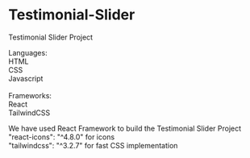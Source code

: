 # Testimonial-Slider
Testimonial Slider Project

Languages:  <br/>
HTML <br/>
CSS <br/>
Javascript <br/>
 <br/>
Frameworks: <br/>
React <br/>
TailwindCSS <br/>

We have used React Framework to build the Testimonial Slider Project <br/>
"react-icons": "^4.8.0" for icons <br/>
"tailwindcss": "^3.2.7" for fast CSS implementation <br/>
